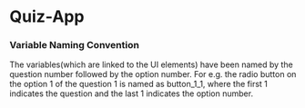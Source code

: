# Quiz-App

### Variable Naming Convention

The variables(which are linked to the UI elements) have been named by the question number followed by the option number. For e.g. the radio button on the option 1 of the question 1 is named as button_1_1, where the first 1 indicates the question and the last 1 indicates the option number.

